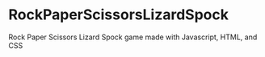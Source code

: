 # RockPaperScissorsLizardSpock
Rock Paper Scissors Lizard Spock game made with Javascript, HTML, and CSS
